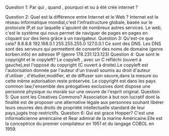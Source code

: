 Question 1: Par qui , quand , pourquoi et ou à été crée internet ?

Question 2: Quel est la différence entre Internet et le Web ? 
Internet est le réseau informatique mondial,c'est l'infrastructure globale, basée sur le protocole IP,et sur laquelle s'apuient de nombreux autres services. Le web, c'est le système qui nous permet de naviguer de pages en pages en cliquant sur des liens grâce à un navigateur.
Question 3: Qu'est-ce que cela? 8.8.8.8   192.168.0.1   255.255.255.0  127.0.0.1
Ce sont des DNS. Les DNS sont des serveurs qui permettent de convertir des noms de domaine (genre korben.info) en adresse IP (genre 178.231.123.123)
Question 4: Que sont le copyright et le copyleft?
Le copyleft , avec un C réfléchi (ouvert à gauche),est l'opposé du copyright (C ouvert à droite).Le copyleft est l'autorisation donnée par l'auteur d'un travail soumis au droit d'auteur d'utiliser , d'étudier,modifier, et de diffuser son oeuvre,dans la mesure ou cette même autorisation reste préservée. Le copyright est dans les pays common law,l'ensemble des préogatives exclusives dont dispose une personne physique ou morale sur une oeuvre de l'esprit original.
Question 5: Que sont les Creatives Commons?
Association à but non lucratif dont la finalité est de proposer une alternative légale aux personnes souhant libérer leurs oeuvres des droits de propriété intellectuelle standard de leur pays,jugés trop restrictifs.
Question 6: Qui est grace Hopper?
C'est une informaticienne américaine et Rear admiral de la marine Américaine.Elle est la conceptrice du premier compilateur en 1951 et du langage COBOL en 1959.

